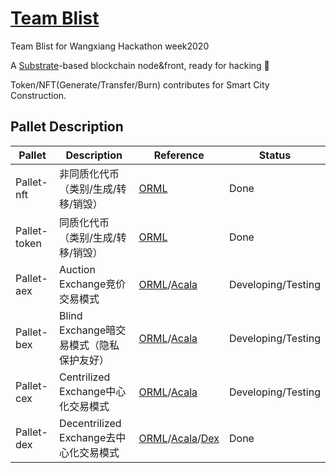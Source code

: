 # [Team Blist](https://github.com/blist-project )

Team Blist for Wangxiang Hackathon week2020

A  [Substrate](https://substrate.dev/)-based blockchain node&front, ready for hacking :rocket:

Token/NFT(Generate/Transfer/Burn) contributes for Smart City Construction. 

## Pallet Description

| Pallet       | Description                              | Reference                                                    | Status             |
| ------------ | ---------------------------------------- | ------------------------------------------------------------ | ------------------ |
| Pallet-nft   | 非同质化代币（类别/生成/转移/销毁）      | [ORML](https://github.com/open-web3-stack/open-runtime-module-library) | Done               |
| Pallet-token | 同质化代币（类别/生成/转移/销毁）        | [ORML](https://github.com/open-web3-stack/open-runtime-module-library) | Done               |
| Pallet-aex   | Auction Exchange竞价交易模式             | [ORML](https://github.com/open-web3-stack/open-runtime-module-library)/[Acala](https://github.com/AcalaNetwork/Acala) | Developing/Testing |
| Pallet-bex   | Blind Exchange暗交易模式（隐私保护友好） | [ORML](https://github.com/open-web3-stack/open-runtime-module-library)/[Acala](https://github.com/AcalaNetwork/Acala) | Developing/Testing |
| Pallet-cex   | Centrilized Exchange中心化交易模式       | [ORML](https://github.com/open-web3-stack/open-runtime-module-library)/[Acala](https://github.com/AcalaNetwork/Acala) | Developing/Testing |
| Pallet-dex   | Decentrilized Exchange去中心化交易模式   | [ORML](https://github.com/open-web3-stack/open-runtime-module-library)/[Acala](https://github.com/AcalaNetwork/Acala)/[Dex](https://github.com/alexxuyang/substrate-dex) | Done               |


